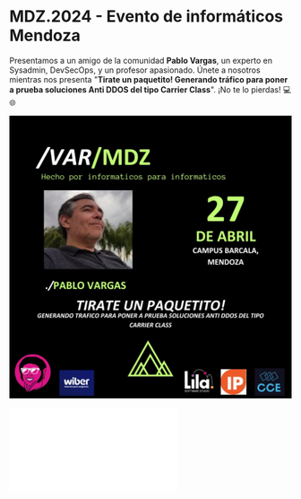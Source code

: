 # MDZ.2024 - Evento de informáticos Mendoza

Presentamos a un amigo de la comunidad **Pablo Vargas**, un experto en Sysadmin, DevSecOps, y un profesor apasionado. Únete a nosotros mientras nos presenta "**Tirate un paquetito! Generando tráfico para poner a prueba soluciones Anti DDOS del tipo Carrier Class**". ¡No te lo pierdas! 💻🌐

![flayer publicitario](PabloVargas.jpeg)

![Presentacion](PabloVargas_Tirate_un_paquetito.pdf)